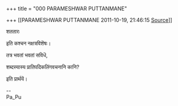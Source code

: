 +++
title = "000 PARAMESHWAR PUTTANMANE"

+++
[[PARAMESHWAR PUTTANMANE	2011-10-19, 21:46:15 [Source](https://groups.google.com/g/bvparishat/c/364ClKXm2qQ)]]



शततारः

इति कश्चन नक्षत्रविशॆषः।

तत्र भवतां भवतां सविधॆ,

शब्दस्यास्य प्रातिपदिकलिंगवचनानि कानि?

इति प्रार्थयॆ।

  

--  
Pa_Pu  

  

